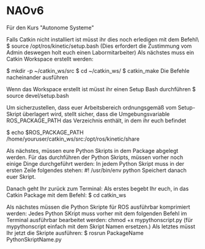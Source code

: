 # NAOv6
Für den Kurs "Autonome Systeme"

Falls Catkin nicht installiert ist müsst ihr dies noch erledigen mit dem Befehl\\
$ source /opt/ros/kinetic/setup.bash (Dies erfordert die Zustimmung vom Admin deswegen holt euch einen Labormitarbeiter)
Als nächstes muss ein Catkin Workspace erstellt werden:

$ mkdir -p ~/catkin_ws/src
$ cd ~/catkin_ws/
$ catkin_make
Die Befehle nacheinander ausführen

Wenn das Workspace erstellt ist müsst ihr einen Setup Bash durchführen
$ source devel/setup.bash

Um sicherzustellen, dass euer Arbeitsbereich ordnungsgemäß vom Setup-Skript überlagert wird, stellt sicher, dass die Umgebungsvariable ROS_PACKAGE_PATH das Verzeichnis enthält, in dem ihr euch befindet

$ echo $ROS_PACKAGE_PATH
/home/youruser/catkin_ws/src:/opt/ros/kinetic/share

Als nächstes, müssen eure Python Skripts in dem Package abgelegt werden.
Für das durchführen der Python Skripts, müssen vorher noch einige Dinge durchgeführt werden:
In jedem Python Skript muss in der ersten Zeile folgendes stehen:
#! /usr/bin/env python
Speichert danach euer Skript.

Danach geht Ihr zurück zum Terminal:
Als erstes begebt Ihr euch, in das Catkin Package mit dem Befehl:
$ cd catkin_ws

Als nächstes müssen die Python Skripte für ROS ausführbar komprimiert werden:
Jedes Python SKript muss vorher mit dem folgenden Befehl im Terminal ausführbar bearbeitet werden:
chmod +x mypythonscript.py (für mypythonscript einfach mit dem Skript Namen ersetzen.)
Als letztes müsst Ihr jetzt die Skripte ausführen:
$ rosrun PackageName PythonSkriptName.py
